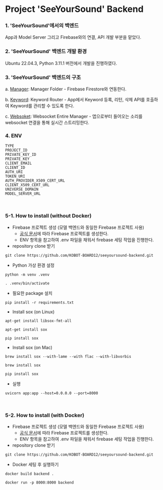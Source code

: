 # Project 'SeeYourSound' Backend
### 1. 'SeeYourSound'에서의 백엔드
App과 Model Server 그리고 Firebase와의 연결, API 개발 부분을 맡았다.
<br>

### 2. 'SeeYourSound' 백엔드 개발 환경
Ubuntu 22.04.3, Python 3.11.1 버전에서 개발을 진행하였다.
<br>

### 3. 'SeeYourSound' 백엔드의 구조
a. [Manager](https://github.com/KOBOT-BOARD12/seeyoursound-backend/blob/develop/manager/firebase_manager.py): Manager Folder - Firebase Firestore와 연동한다.

b. [Keyword](https://github.com/KOBOT-BOARD12/seeyoursound-backend/blob/develop/router/keyword_router.py): Keyword Router - App에서 Keyword 등록, 리턴, 삭제 API를 호출하여 Keyword를 관리할 수 있도록 한다.

c. [Websoket](https://github.com/KOBOT-BOARD12/seeyoursound-backend/blob/develop/router/websocket.py): Websocket Entire Manager - 앱으로부터 들어오는 소리를 websocket 연결을 통해 실시간 스트리밍한다.
<br>

### 4. ENV
```
TYPE
PROJECT_ID
PRIVATE_KEY_ID
PRIVATE_KEY
CLIENT_EMAIL
CLIENT_ID
AUTH_URI
TOKEN_URI
AUTH_PROVIDER_X509_CERT_URL
CLIENT_X509_CERT_URL
UNIVERSE_DOMAIN
MODEL_SERVER_URL
```
<br>

### 5-1. How to install (without Docker)
* Firebase 프로젝트 생성 (모델 백엔드와 동일한 Firebase 프로젝트 사용)
    * [공식 문서](https://firebase.google.com/)에 따라 Firebase 프로젝트를 생성한다.
    * ENV 항목을 참고하여 .env 파일을 채워서 firebase 세팅 작업을 진행한다.
* repository clone 받기
```shell
git clone https://github.com/KOBOT-BOARD12/seeyoursound-backend.git
```
* Python 가상 환경 설정
```shell
python -m venv .venv
```
```shell
. .venv/bin/activate
```
* 필요한 package 설치
```shell
pip install -r requirements.txt
```
* Install sox (on Linux)
```shell
apt-get install libsox-fmt-all
```
```shell
apt-get install sox
```
```shell
pip install sox
```
* Install sox (on Mac)
```shell
brew install sox --with-lame --with flac --with-libvorbis
```
```shell
brew install sox
```
```shell
pip install sox
```
* 실행
```shell
uvicorn app:app --host=0.0.0.0 --port=8000
```
<br>

### 5-2. How to install (with Docker)
* Firebase 프로젝트 생성 (모델 백엔드와 동일한 Firebase 프로젝트 사용)
    * [공식 문서](https://firebase.google.com/)에 따라 Firebase 프로젝트를 생성한다.
    * ENV 항목을 참고하여 .env 파일을 채워서 firebase 세팅 작업을 진행한다.
* repository clone 받기
```shell
git clone https://github.com/KOBOT-BOARD12/seeyoursound-backend.git
```
* Docker 세팅 후 실행하기
```shell
docker build backend .
```
```shell
docker run -p 8000:8000 backend
```